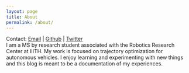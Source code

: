 ```yaml
---
layout: page
title: About
permalink: /about/
---
```


<div id="social">
Contact: 
    <a href="mailto:kaustab21@gmail.com">Email</a> |
    <a href="https://github.com/kaustabpal">Github</a> |
    <a href="https://twitter.com/kaustabpal">Twitter</a> 
</div>
I am a MS by research student associated with the Robotics Research Center at
IIITH. My work is focused on trajectory optimization for autonomous vehicles.
I enjoy learning and experimenting with new things and this blog is meant to be
a documentation of my experiences. 

